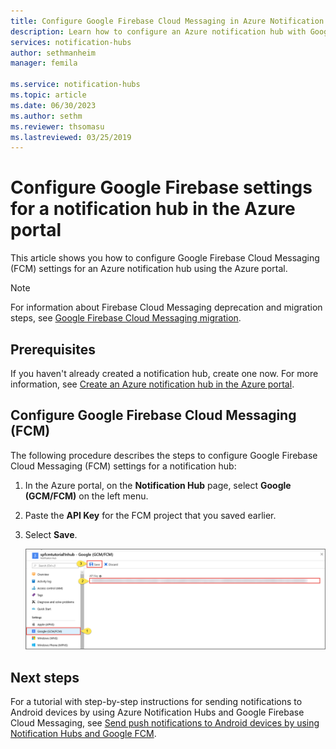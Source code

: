 ```yaml
---
title: Configure Google Firebase Cloud Messaging in Azure Notification Hubs | Microsoft Docs
description: Learn how to configure an Azure notification hub with Google Firebase Cloud Messaging settings.
services: notification-hubs
author: sethmanheim
manager: femila

ms.service: notification-hubs
ms.topic: article
ms.date: 06/30/2023
ms.author: sethm
ms.reviewer: thsomasu
ms.lastreviewed: 03/25/2019
---
```


# Configure Google Firebase settings for a notification hub in the Azure portal

This article shows you how to configure Google Firebase Cloud Messaging (FCM) settings for an Azure notification hub using the Azure portal.

> [!NOTE]
> For information about Firebase Cloud Messaging deprecation and migration steps, see [Google Firebase Cloud Messaging migration](notification-hubs-gcm-to-fcm.md).

## Prerequisites

If you haven't already created a notification hub, create one now. For more information, see [Create an Azure notification hub in the Azure portal](create-notification-hub-portal.md).

## Configure Google Firebase Cloud Messaging (FCM)

The following procedure describes the steps to configure Google Firebase Cloud Messaging (FCM) settings for a notification hub:

1. In the Azure portal, on the **Notification Hub** page, select **Google (GCM/FCM)** on the left menu.
2. Paste the **API Key** for the FCM project that you saved earlier.
3. Select **Save**.

   ![Screenshot that shows how to configure Notification Hubs for Google FCM](./media/notification-hubs-android-push-notification-google-fcm-get-started/fcm-server-key.png)

## Next steps

For a tutorial with step-by-step instructions for sending notifications to Android devices by using Azure Notification Hubs and Google Firebase Cloud Messaging, see [Send push notifications to Android devices by using Notification Hubs and Google FCM](notification-hubs-android-push-notification-google-fcm-get-started.md).
